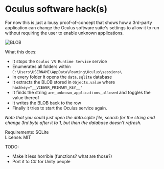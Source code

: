 # Oculus software hack(s)

For now this is just a lousy proof-of-concept that shows how a 3rd-party application can change the Oculus software suite's settings to allow it to run without requiring the user to enable unknown applications.

![BLOB](http://i.imgur.com/5t5aEBi.png)

What this does:

 * It stops the ```Oculus VR Runtime Service``` service
 * Enumerates all folders within ```C:\Users\USERNAME\AppData\Roaming\Oculus\sessions\```
 * In every folder it opens the ```data.sqlite``` database
 * It extracts the BLOB stored in ```Objects.value``` where ```hashkey="__VIEWER_PRIMARY_KEY__"```
 * It finds the string ```are_unknown_applications_allowed``` and toggles the value thereof
 * It writes the BLOB back to the row
 * Finally it tries to start the Oculus service again.

*Note that you could just open the data.sqlite file, search for the string and change 3rd byte after it to 1, but then the database doesn't refresh.*

Requirements: SQLite  
License: MIT

TODO:

* Make it less horrible (functions? what are those?)
* Port it to C# for Unity people
